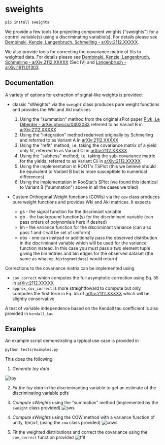 # sweights

```bash
pip install sweights
```

We provide a few tools for projecting component weights ("sweights") for a control variable(s) using a discriminating variable(s). For details please see [Dembinski, Kenzie, Langenbruch, Schmelling - arXiv:2112.XXXXX](https://arxiv.org/abs/2112.XXXXX).

We also provide tools for correcting the covariance matrix of fits to weighted data. For details please see [Dembinski, Kenzie, Langenbruch, Schmelling - arXiv:2112.XXXXX](https://arxiv.org/abs/2112.XXXXX) (Sec IV) and [Langenbruch - arXiv:1911.01303](https://arxiv.org/abs/1911.01303).

## Documentation

A variety of options for extraction of signal-like weights is provided:

- classic "sWeights" via the `sweight` class produces pure weight functions and provides the Wkl and Akl matrices
  1. Using the "summation" method from the original sPlot paper [Pivk, Le Diberder - arXiv:physics/0402083](https://arxiv.org/abs/physics/0402083) referred to as Variant B in [arXiv:2112.XXXXX](https://arxiv.org/abs/2112.XXXXX)
  2. Using the "integration" method rederived originally by Schmelling and referred to as Variant A in [arXiv:2112.XXXXX](https://arxiv.org/abs/2112.XXXXX)
  3. Using the "refit" method, i.e. taking the covariance matrix of a yield only fit, referred to as Variant Ci in [arXiv:2112.XXXXX](https://arxiv.org/abs/2112.XXXXX)
  4. Using the "subhess" method, i.e. taking the sub-covariance matrix for the yields, referred to as Variant Cii in [arXiv:2112.XXXXX](https://arxiv.org/abs/2112.XXXXX)
  5. Using the implementation in ROOT's TSPlot (this we believe should be equivalent to Variant B but is more susceptible to numerical differences)
  6. Using the implementation in RooStat's SPlot (we found this identical to Variant B ("summation") above in all the cases we tried)

- Custom Orthogonal Weight functions (COWs) via the `cow` class produces pure weight functions and provides Wkl and Akl matrices. It expects
  - gs - the signal function for the discrimant variable
  - gb - the background function(s) for the discriminant variable (can pass orders of polynomials here if desired)
  - Im - the variance function for the discriminant variance (can also pass 1 and it will be set of uniform)
  - obs - one can instead or additionally pass the observed distribution in the discriminant variable which will be used for the variance function instead. In this case you must pass a two element tuple giving the bin entries and bin edges for the observed dataset (the same as what `np.histogram(data)` would return)

Corrections to the covariance matrix can be implemented using
- `cov_correct` which computes the full asymptotic correction using Eq. 55 in [arXiv:2112.XXXXX](https://arxiv.org/abs/2112.XXXXX)
- `approx_cov_correct` is more straightfoward to compute but only computes the first term in Eq. 55 of [arXiv:2112.XXXXX](https://arxiv.org/abs/2112.XXXXX) which will be slightly conservative

A test of variable independence based on the Kendall tau coefficient is also provided in `kendall_tau`

## Examples

An example script demonstrating a typical use case is provided in

```bash
python tests/examples.py
```

This does the following:

1. *Generate toy data*

  ![toy](https://user-images.githubusercontent.com/1140576/142237277-0485e6e7-8ccf-489a-affd-6b81028ed5c3.png)

2. *Fit the toy data* in the discriminanting variable to get an estimate of the discriminating variable pdfs

3. *Compute sWeights* using the "summation" method (implemented by the `sweight` class provided) ![sws](https://user-images.githubusercontent.com/1140576/142237391-0b37f428-5668-4602-98bb-097fdaae62e8.png)
4. *Compute sWeights* using the COW method with a variance function of unity, I(m)=1, (using the `cow` class provided) ![cows](https://user-images.githubusercontent.com/1140576/142237453-8c3dfa2b-b38d-4e22-96d8-30f31f61d1c8.png)

5. Fit the weighted distributions and correct the covariance using the `cov_correct` function provided ![tfit](https://user-images.githubusercontent.com/1140576/142237505-11032b1c-b6fa-47dc-9a0e-e965210fdf6b.png)

